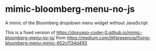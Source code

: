 # mimic-bloomberg-menu-no-js
A mimic of the Bloomberg dropdown menu widget without JavaScript


This is a fixed version of https://dosyago-coder-0.github.io/mimic-bloomberg-menu-no-js/ from https://medium.com/@fpresencia/fixing-bloomberg-menu-mimic-652cf134d493
